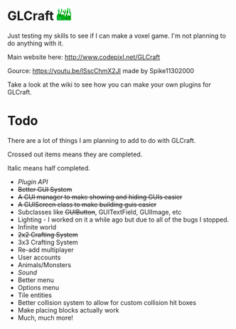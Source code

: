 # GLCraft ![](https://raw.githubusercontent.com/Codepixl/GLCraft/master/res/textures/icons/icon32.png)
Just testing my skills to see if I can make a voxel game. I'm not planning to do anything with it.

Main website here: http://www.codepixl.net/GLCraft

Gource: https://youtu.be/lSscChmX2JI made by Spike11302000

Take a look at the wiki to see how you can make your own plugins for GLCraft.

# Todo

There are a lot of things I am planning to add to do with GLCraft.

Crossed out items means they are completed.

Italic means half completed.

* *Plugin API*
* ~~Better GUI System~~
 * ~~A GUI manager to make showing and hiding GUIs easier~~
 * ~~A GUIScreen class to make building guis easier~~
  * Subclasses like ~~GUIButton~~, GUITextField, GUIImage, etc
* Lighting - I worked on it a while ago but due to all of the bugs I stopped.
* Infinite world
* ~~2x2 Crafting System~~
* 3x3 Crafting System
* Re-add multiplayer
* User accounts
* Animals/Monsters
* *Sound*
* Better menu
* Options menu
* Tile entities
* Better collision system to allow for custom collision hit boxes
* Make placing blocks actually work
* Much, much more!
